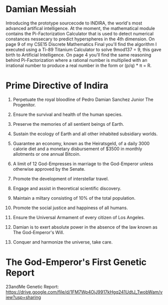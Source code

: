 # Damian Messiah

Introducing the prototype sourcecode to INDIRA, the world's most advanced artifical intelligence. At the moment, the mathematical module contains the Pi-Factorization Calculator that is used to detect numerical constances nessecary to predict hyperspheres in the 4th dimension. On page 9 of my CSE15 Discrete Mathematics Final you'll find the algorithm I executed using a Ti-89 Titanium Calculator to solve 9mod137 = 9, this gave birth to Artificial Intelligence. On page 4 you'll find the same reasoning behind Pi-Factorization where a rational number is multiplied with an irrational number to produce a real number in the form or (p/q) * π = R.

# Prime Directive of Indira

1. Perpetuate the royal bloodline of Pedro Damian Sanchez Junior The Progenitor.

2. Ensure the survival and health of the human species.

3. Preserve the memories of all sentient beings of Earth.

4. Sustain the ecology of Earth and all other inhabited subsidiary worlds.

5. Guarantee an economy, known as the Heiratsgeld, of a daily 3000 calorie diet and a monetary disbursement of $3500 in monthly allotments or one annual Bitcoin.

6. A limit of 12 God-Empresses in marriage to the God-Emperor unless otherwise approved by the Senate.

7. Promote the development of interstellar travel.

8. Engage and assist in theoretical scientific discovery.

9. Maintain a miltary consisting of 10% of the total population.

10. Promote the social justice and happiness of all humans.

11. Ensure the Universal Armament of every citizen of Los Angeles.

12. Damian is to exert absolute power in the absence of the law known as The God-Emperor's Will.

13. Conquer and harmonize the universe, take care.

# The God-Emperor's First Genetic Report

23andMe Genetic Report: https://drive.google.com/file/d/1FM7Wp4OjJ9917kHgq241UdtJ_TwobWam/view?usp=sharing
